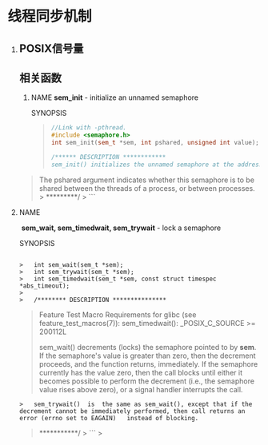 # 线程同步机制

1.  ## POSIX信号量

    ## 相关函数

    1.  NAME
               **sem_init** - initialize an unnamed semaphore

        SYNOPSIS
              
        
        >   ```cpp
        >   //Link with -pthread.
        >   #include <semaphore.h>
        >   int sem_init(sem_t *sem, int pshared, unsigned int value);
        >   
        >   /****** DESCRIPTION ************
        >   sem_init() initializes the unnamed semaphore at the address pointed to by sem.  The value argument specifies the initial value for the semaphore.
    >   The pshared argument indicates whether this semaphore is to be shared between the threads of a process, or between processes.
        >   *********/
        >   ```
    >
    

    
2.  NAME
    
    ​	  **sem_wait, sem_timedwait, sem_trywait** - lock a semaphore
    
    SYNOPSIS
    
    >   ```cpp
        >   int sem_wait(sem_t *sem);
        >   int sem_trywait(sem_t *sem);
        >   int sem_timedwait(sem_t *sem, const struct timespec *abs_timeout);
        >   
        >   /******** DESCRIPTION ***************
    >   
    >   Feature Test Macro Requirements for glibc (see feature_test_macros(7)):	
    >   sem_timedwait(): _POSIX_C_SOURCE >= 200112L
    >   
    >   sem_wait() decrements (locks) the semaphore pointed to by **sem**.  If the semaphore's value is greater than zero, then the decrement proceeds, and the function returns, immediately.  If the semaphore currently has the value zero, then the call blocks until either it becomes possible to perform the decrement (i.e., the  semaphore  value  rises above zero), or a signal handler interrupts the call.
    >   
        >   sem_trywait()  is  the same as sem_wait(), except that if the decrement cannot be immediately performed, then call returns an error (errno set to EAGAIN) 	instead of blocking.
    >   	
    >   ***********/
        >   ```
        >
        
        ​	
        
